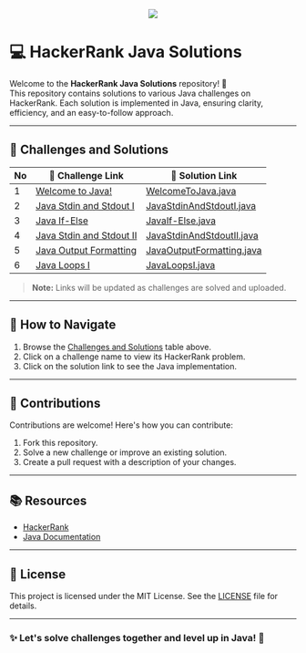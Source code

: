 <p align="center"><a href="https://www.hackerrank.com"><img src="https://hrcdn.net/fcore/assets/brand/logo-new-white-green-a5cb16e0ae.svg" ></a></p>

# 💻 HackerRank Java Solutions

Welcome to the **HackerRank Java Solutions** repository! 🎉  
This repository contains solutions to various Java challenges on HackerRank. Each solution is implemented in Java, ensuring clarity, efficiency, and an easy-to-follow approach.

---

## 📖 Challenges and Solutions

| No | 🔗 Challenge Link                                                                                | 🔗 Solution Link     |
|----|--------------------------------------------------------------------------------------------------|----------------------|
| 1  | [Welcome to Java!](https://www.hackerrank.com/challenges/welcome-to-java/problem)                | [WelcomeToJava.java](https://github.com/RaniduNethma/HackerRank-Java-Solutions/blob/main/WelcomeToJava.java) |
| 2  | [Java Stdin and Stdout I](https://www.hackerrank.com/challenges/java-stdin-and-stdout-1/problem) | [JavaStdinAndStdoutI.java](https://github.com/RaniduNethma/HackerRank-Java-Solutions/blob/main/JavaStdinAndStdoutI.java) |
| 3  | [Java If-Else](https://www.hackerrank.com/challenges/java-if-else/problem)                       | [JavaIf-Else.java](https://github.com/RaniduNethma/HackerRank-Java-Solutions/blob/main/JavaIf-Else.java)           |
| 4  | [Java Stdin and Stdout II](https://www.hackerrank.com/challenges/java-stdin-stdout/problem) | [JavaStdinAndStdoutII.java](https://github.com/RaniduNethma/HackerRank-Java-Solutions/blob/main/JavaStdinAndStdoutII.java) |
| 5  | [Java Output Formatting](https://www.hackerrank.com/challenges/java-output-formatting/problem) | [JavaOutputFormatting.java](https://github.com/RaniduNethma/HackerRank-Java-Solutions/blob/main/JavaOutputFormatting.java) |
| 6  | [Java Loops I](https://www.hackerrank.com/challenges/java-loops-i/problem) | [JavaLoopsI.java](https://github.com/RaniduNethma/HackerRank-Java-Solutions/blob/main/JavaLoopsI.java) |

> **Note:** Links will be updated as challenges are solved and uploaded.

---

## 🚀 How to Navigate

1. Browse the [Challenges and Solutions](#challenges-and-solutions) table above.
2. Click on a challenge name to view its HackerRank problem.
3. Click on the solution link to see the Java implementation.

---

## 🤝 Contributions

Contributions are welcome! Here's how you can contribute:  
1. Fork this repository.  
2. Solve a new challenge or improve an existing solution.  
3. Create a pull request with a description of your changes.  

---

## 📚 Resources

- [HackerRank](https://www.hackerrank.com/)  
- [Java Documentation](https://docs.oracle.com/javase/)  

---

## 📜 License

This project is licensed under the MIT License. See the [LICENSE](LICENSE) file for details.

---

### ✨ Let's solve challenges together and level up in Java! 🚀
